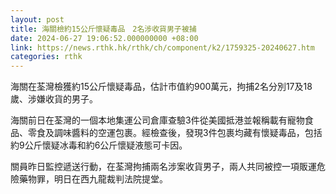 ```yaml
---
layout: post
title: 海關檢約15公斤懷疑毒品　2名涉收貨男子被捕
date: 2024-06-27 19:06:52.000000000 +08:00
link: https://news.rthk.hk/rthk/ch/component/k2/1759325-20240627.htm
categories: rthk
---
```


海關在荃灣檢獲約15公斤懷疑毒品，估計市值約900萬元，拘捕2名分別17及18歲、涉嫌收貨的男子。

海關前日在荃灣的一個本地集運公司倉庫查驗3件從美國抵港並報稱載有寵物食品、零食及調味醬料的空運包裹。經檢查後，發現3件包裹均藏有懷疑毒品，包括約9公斤懷疑冰毒和約6公斤懷疑液態可卡因。

關員昨日監控遞送行動，在荃灣拘捕兩名涉案收貨男子，兩人共同被控一項販運危險藥物罪，明日在西九龍裁判法院提堂。
